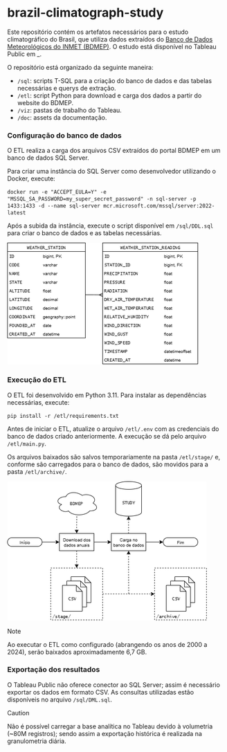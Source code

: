 # brazil-climatograph-study

Este repositório contém os artefatos necessários para o estudo climatográfico do Brasil, que utiliza dados extraídos do [Banco de Dados Meteorológicos do INMET (BDMEP)](https://bdmep.inmet.gov.br/). O estudo está disponível no Tableau Public em _.

O repositório está organizado da seguinte maneira:

* `/sql`: scripts T-SQL para a criação do banco de dados e das tabelas necessárias e querys de extração.
* `/etl`: script Python para download e carga dos dados a partir do website do BDMEP.
* `/viz`: pastas de trabalho do Tableau.
* `/doc`: assets da documentação.

### Configuração do banco de dados

O ETL realiza a carga dos arquivos CSV extraídos do portal BDMEP em um banco de dados SQL Server.

Para criar uma instância do SQL Server como desenvolvedor utilizando o Docker, execute:

```
docker run -e "ACCEPT_EULA=Y" -e "MSSQL_SA_PASSWORD=my_super_secret_password" -n sql-server -p 1433:1433 -d --name sql-server mcr.microsoft.com/mssql/server:2022-latest
```

Após a subida da instância, execute o script disponível em `/sql/DDL.sql` para criar o banco de dados e as tabelas necessárias.

![ER](/doc/ER.png)

### Execução do ETL

O ETL foi desenvolvido em Python 3.11. Para instalar as dependências necessárias, execute:

```
pip install -r /etl/requirements.txt
```

Antes de iniciar o ETL, atualize o arquivo `/etl/.env` com as credenciais do banco de dados criado anteriormente. A execução se dá pelo arquivo `/etl/main.py`.

Os arquivos baixados são salvos temporariamente na pasta `/etl/stage/` e, conforme são carregados para o banco de dados, são movidos para a pasta `/etl/archive/`.

![Dataflow](/doc/Dataflow.png)

> [!NOTE]
> Ao executar o ETL como configurado (abrangendo os anos de 2000 a 2024), serão baixados aproximadamente 6,7 GB.

### Exportação dos resultados

O Tableau Public não oferece conector ao SQL Server; assim é necessário exportar os dados em formato CSV. As consultas utilizadas estão disponíveis no arquivo `/sql/DML.sql`.

> [!CAUTION]
> Não é possível carregar a base analítica no Tableau devido à volumetria (~80M registros); sendo assim a exportação histórica é realizada na granulometria diária.
